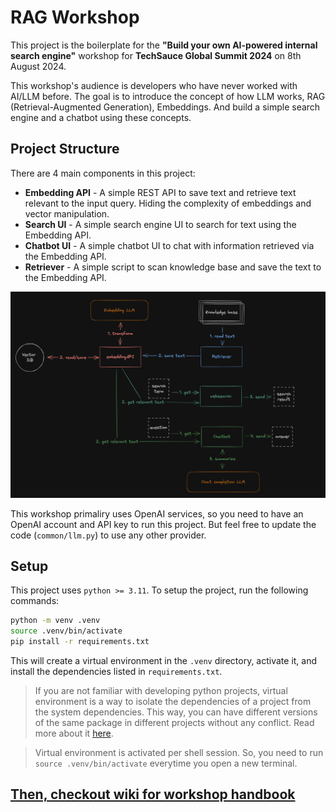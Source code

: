 # RAG Workshop

This project is the boilerplate for the **"Build your own AI-powered internal search engine"** workshop for **TechSauce Global Summit 2024** on 8th August 2024.

This workshop's audience is developers who have never worked with AI/LLM before. The goal is to introduce the concept of how LLM works, RAG (Retrieval-Augmented Generation), Embeddings. And build a simple search engine and a chatbot using these concepts.

## Project Structure

There are 4 main components in this project:

- **Embedding API** - A simple REST API to save text and retrieve text relevant to the input query. Hiding the complexity of embeddings and vector manipulation.
- **Search UI** - A simple search engine UI to search for text using the Embedding API.
- **Chatbot UI** - A simple chatbot UI to chat with information retrieved via the Embedding API.
- **Retriever** - A simple script to scan knowledge base and save the text to the Embedding API.

![Project Structure](docs/diagram.png)

This workshop primaliry uses OpenAI services, so you need to have an OpenAI account and API key to run this project. But feel free to update the code (`common/llm.py`) to use any other provider.

## Setup

This project uses `python >= 3.11`. To setup the project, run the following commands:

```bash
python -m venv .venv
source .venv/bin/activate
pip install -r requirements.txt
```

This will create a virtual environment in the `.venv` directory, activate it, and install the dependencies listed in `requirements.txt`.

> If you are not familiar with developing python projects, virtual environment is a way to isolate the dependencies of a project from the system dependencies. This way, you can have different versions of the same package in different projects without any conflict. Read more about it [here](https://docs.python.org/3/library/venv.html).

> Virtual environment is activated per shell session. So, you need to run `source .venv/bin/activate` everytime you open a new terminal.


## [Then, checkout wiki for workshop handbook](https://github.com/encX/rag-workshop/wiki)
